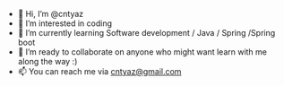 - 👋 Hi, I’m @cntyaz
- 👀 I’m interested in coding
- 🌱 I’m currently learning Software development / Java / Spring /Spring boot
- 💞️ I’m ready to collaborate on anyone who might want learn with me along the way :)
- 📫 You can reach me via cntyaz@gmail.com

<!---
cntyaz/cntyaz is a ✨ special ✨ repository because its `README.md` (this file) appears on your GitHub profile.
You can click the Preview link to take a look at your changes.
--->
